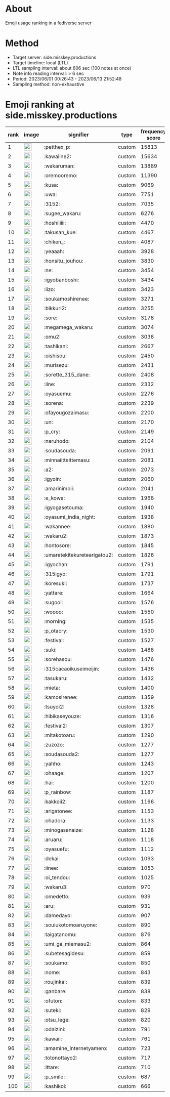 # About
Emoji usage ranking in a fediverse server

# Method
- Target server: side.misskey.productions
- Target timeline: local (LTL)
- LTL sampling interval: about 606 sec (100 notes at once)
- Note info reading interval: > 6 sec
- Period: 2023/06/01 00:26:43 - 2023/06/13 21:52:48 
- Sampling method: non-exhaustive

# Emoji ranking at side.misskey.productions

|rank|image|signifier|type|frequency score|
|----|----|----|----|----|
|1|<img height="24" src="https://side.misskey.productions/emoji/petthex_p.webp">|:petthex_p:|custom|15813|
|2|<img height="24" src="https://side.misskey.productions/emoji/kawaiine2.webp">|:kawaiine2:|custom|15634|
|3|<img height="24" src="https://side.misskey.productions/emoji/wakaruman.webp">|:wakaruman:|custom|13889|
|4|<img height="24" src="https://side.misskey.productions/emoji/oremooremo.webp">|:oremooremo:|custom|11390|
|5|<img height="24" src="https://side.misskey.productions/emoji/kusa.webp">|:kusa:|custom|9069|
|6|<img height="24" src="https://side.misskey.productions/emoji/uwa.webp">|:uwa:|custom|7751|
|7|<img height="24" src="https://side.misskey.productions/emoji/3152.webp">|:3152:|custom|7035|
|8|<img height="24" src="https://side.misskey.productions/emoji/sugee_wakaru.webp">|:sugee_wakaru:|custom|6276|
|9|<img height="24" src="https://side.misskey.productions/emoji/hoshiiiiii.webp">|:hoshiiiiii:|custom|4470|
|10|<img height="24" src="https://side.misskey.productions/emoji/takusan_kue.webp">|:takusan_kue:|custom|4467|
|11|<img height="24" src="https://side.misskey.productions/emoji/chiken_.webp">|:chiken_:|custom|4087|
|12|<img height="24" src="https://side.misskey.productions/emoji/yeaaah.webp">|:yeaaah:|custom|3928|
|13|<img height="24" src="https://side.misskey.productions/emoji/honsitu_jouhou.webp">|:honsitu_jouhou:|custom|3830|
|14|<img height="24" src="https://side.misskey.productions/emoji/ne.webp">|:ne:|custom|3454|
|15|<img height="24" src="https://side.misskey.productions/emoji/igyobanboshi.webp">|:igyobanboshi:|custom|3434|
|16|<img height="24" src="https://side.misskey.productions/emoji/iizo.webp">|:iizo:|custom|3423|
|17|<img height="24" src="https://side.misskey.productions/emoji/soukamoshirenee.webp">|:soukamoshirenee:|custom|3271|
|18|<img height="24" src="https://side.misskey.productions/emoji/bikkuri2.webp">|:bikkuri2:|custom|3255|
|19|<img height="24" src="https://side.misskey.productions/emoji/sore.webp">|:sore:|custom|3178|
|20|<img height="24" src="https://side.misskey.productions/emoji/megamega_wakaru.webp">|:megamega_wakaru:|custom|3074|
|21|<img height="24" src="https://side.misskey.productions/emoji/omu2.webp">|:omu2:|custom|3038|
|22|<img height="24" src="https://side.misskey.productions/emoji/tashikani.webp">|:tashikani:|custom|2667|
|23|<img height="24" src="https://side.misskey.productions/emoji/oishisou.webp">|:oishisou:|custom|2450|
|24|<img height="24" src="https://side.misskey.productions/emoji/murisezu.webp">|:murisezu:|custom|2431|
|25|<img height="24" src="https://side.misskey.productions/emoji/sorette_315_dane.webp">|:sorette_315_dane:|custom|2408|
|26|<img height="24" src="https://side.misskey.productions/emoji/iine.webp">|:iine:|custom|2332|
|27|<img height="24" src="https://side.misskey.productions/emoji/oyasuemu.webp">|:oyasuemu:|custom|2276|
|28|<img height="24" src="https://side.misskey.productions/emoji/sorena.webp">|:sorena:|custom|2239|
|29|<img height="24" src="https://side.misskey.productions/emoji/ofayougozaimasu.webp">|:ofayougozaimasu:|custom|2200|
|30|<img height="24" src="https://side.misskey.productions/emoji/un.webp">|:un:|custom|2170|
|31|<img height="24" src="https://side.misskey.productions/emoji/p_cry.webp">|:p_cry:|custom|2149|
|32|<img height="24" src="https://side.misskey.productions/emoji/naruhodo.webp">|:naruhodo:|custom|2104|
|33|<img height="24" src="https://side.misskey.productions/emoji/soudasouda.webp">|:soudasouda:|custom|2091|
|34|<img height="24" src="https://side.misskey.productions/emoji/minnaiitteittemasu.webp">|:minnaiitteittemasu:|custom|2081|
|35|<img height="24" src="https://side.misskey.productions/emoji/a2.webp">|:a2:|custom|2073|
|36|<img height="24" src="https://side.misskey.productions/emoji/igyoin.webp">|:igyoin:|custom|2060|
|37|<img height="24" src="https://side.misskey.productions/emoji/amarinimoii.webp">|:amarinimoii:|custom|2041|
|38|<img height="24" src="https://side.misskey.productions/emoji/e_kowa.webp">|:e_kowa:|custom|1968|
|39|<img height="24" src="https://side.misskey.productions/emoji/igyogasetouma.webp">|:igyogasetouma:|custom|1940|
|40|<img height="24" src="https://side.misskey.productions/emoji/oyasumi_india_night.webp">|:oyasumi_india_night:|custom|1938|
|41|<img height="24" src="https://side.misskey.productions/emoji/wakannee.webp">|:wakannee:|custom|1880|
|42|<img height="24" src="https://side.misskey.productions/emoji/wakaru2.webp">|:wakaru2:|custom|1873|
|43|<img height="24" src="https://side.misskey.productions/emoji/hontosore.webp">|:hontosore:|custom|1845|
|44|<img height="24" src="https://side.misskey.productions/emoji/umaretekitekuretearigatou2.webp">|:umaretekitekuretearigatou2:|custom|1826|
|45|<img height="24" src="https://side.misskey.productions/emoji/igyochan.webp">|:igyochan:|custom|1791|
|46|<img height="24" src="https://side.misskey.productions/emoji/315igyo.webp">|:315igyo:|custom|1791|
|47|<img height="24" src="https://side.misskey.productions/emoji/koresuki.webp">|:koresuki:|custom|1737|
|48|<img height="24" src="https://side.misskey.productions/emoji/yattare.webp">|:yattare:|custom|1664|
|49|<img height="24" src="https://side.misskey.productions/emoji/sugooi.webp">|:sugooi:|custom|1576|
|50|<img height="24" src="https://side.misskey.productions/emoji/woooo.webp">|:woooo:|custom|1550|
|51|<img height="24" src="https://side.misskey.productions/emoji/morning.webp">|:morning:|custom|1535|
|52|<img height="24" src="https://side.misskey.productions/emoji/p_otacry.webp">|:p_otacry:|custom|1530|
|53|<img height="24" src="https://side.misskey.productions/emoji/festival.webp">|:festival:|custom|1527|
|54|<img height="24" src="https://side.misskey.productions/emoji/suki.webp">|:suki:|custom|1488|
|55|<img height="24" src="https://side.misskey.productions/emoji/sorehasou.webp">|:sorehasou:|custom|1476|
|56|<img height="24" src="https://side.misskey.productions/emoji/315cacaoikuseimeijin.webp">|:315cacaoikuseimeijin:|custom|1436|
|57|<img height="24" src="https://side.misskey.productions/emoji/tasukaru.webp">|:tasukaru:|custom|1432|
|58|<img height="24" src="https://side.misskey.productions/emoji/mieta.webp">|:mieta:|custom|1400|
|59|<img height="24" src="https://side.misskey.productions/emoji/kamosirenee.webp">|:kamosirenee:|custom|1359|
|60|<img height="24" src="https://side.misskey.productions/emoji/tsuyoi2.webp">|:tsuyoi2:|custom|1328|
|61|<img height="24" src="https://side.misskey.productions/emoji/hibikaseyouze.webp">|:hibikaseyouze:|custom|1316|
|62|<img height="24" src="https://side.misskey.productions/emoji/festival2.webp">|:festival2:|custom|1307|
|63|<img height="24" src="https://side.misskey.productions/emoji/mitakotoaru.webp">|:mitakotoaru:|custom|1290|
|64|<img height="24" src="https://side.misskey.productions/emoji/zuzozo.webp">|:zuzozo:|custom|1277|
|65|<img height="24" src="https://side.misskey.productions/emoji/soudasouda2.webp">|:soudasouda2:|custom|1277|
|66|<img height="24" src="https://side.misskey.productions/emoji/yahho.webp">|:yahho:|custom|1243|
|67|<img height="24" src="https://side.misskey.productions/emoji/ohaage.webp">|:ohaage:|custom|1207|
|68|<img height="24" src="https://side.misskey.productions/emoji/hai.webp">|:hai:|custom|1200|
|69|<img height="24" src="https://side.misskey.productions/emoji/p_rainbow.webp">|:p_rainbow:|custom|1187|
|70|<img height="24" src="https://side.misskey.productions/emoji/kakkoii2.webp">|:kakkoii2:|custom|1166|
|71|<img height="24" src="https://side.misskey.productions/emoji/arigatonee.webp">|:arigatonee:|custom|1153|
|72|<img height="24" src="https://side.misskey.productions/emoji/ohadora.webp">|:ohadora:|custom|1133|
|73|<img height="24" src="https://side.misskey.productions/emoji/minogasanaize.webp">|:minogasanaize:|custom|1128|
|74|<img height="24" src="https://side.misskey.productions/emoji/aruaru.webp">|:aruaru:|custom|1118|
|75|<img height="24" src="https://side.misskey.productions/emoji/oyasuefu.webp">|:oyasuefu:|custom|1112|
|76|<img height="24" src="https://side.misskey.productions/emoji/dekai.webp">|:dekai:|custom|1093|
|77|<img height="24" src="https://side.misskey.productions/emoji/iinee.webp">|:iinee:|custom|1053|
|78|<img height="24" src="https://side.misskey.productions/emoji/oi_tendou.webp">|:oi_tendou:|custom|1025|
|79|<img height="24" src="https://side.misskey.productions/emoji/wakaru3.webp">|:wakaru3:|custom|970|
|80|<img height="24" src="https://side.misskey.productions/emoji/omedetto.webp">|:omedetto:|custom|939|
|81|<img height="24" src="https://side.misskey.productions/emoji/aru.webp">|:aru:|custom|931|
|82|<img height="24" src="https://side.misskey.productions/emoji/damedayo.webp">|:damedayo:|custom|907|
|83|<img height="24" src="https://side.misskey.productions/emoji/souiukotomoaruyone.webp">|:souiukotomoaruyone:|custom|890|
|84|<img height="24" src="https://side.misskey.productions/emoji/taigatanomu.webp">|:taigatanomu:|custom|876|
|85|<img height="24" src="https://side.misskey.productions/emoji/umi_ga_miemasu2.webp">|:umi_ga_miemasu2:|custom|864|
|86|<img height="24" src="https://side.misskey.productions/emoji/subetesagidesu.webp">|:subetesagidesu:|custom|859|
|87|<img height="24" src="https://side.misskey.productions/emoji/soukamo.webp">|:soukamo:|custom|850|
|88|<img height="24" src="https://side.misskey.productions/emoji/nome.webp">|:nome:|custom|843|
|89|<img height="24" src="https://side.misskey.productions/emoji/roujinkai.webp">|:roujinkai:|custom|839|
|90|<img height="24" src="https://side.misskey.productions/emoji/ganbare.webp">|:ganbare:|custom|838|
|91|<img height="24" src="https://side.misskey.productions/emoji/ofuton.webp">|:ofuton:|custom|833|
|92|<img height="24" src="https://side.misskey.productions/emoji/suteki.webp">|:suteki:|custom|829|
|93|<img height="24" src="https://side.misskey.productions/emoji/otsu_lege.webp">|:otsu_lege:|custom|820|
|94|<img height="24" src="https://side.misskey.productions/emoji/odaizini.webp">|:odaizini:|custom|791|
|95|<img height="24" src="https://side.misskey.productions/emoji/kawaii.webp">|:kawaii:|custom|761|
|96|<img height="24" src="https://side.misskey.productions/emoji/amamine_internetyamero.webp">|:amamine_internetyamero:|custom|723|
|97|<img height="24" src="https://side.misskey.productions/emoji/totonottayo2.webp">|:totonottayo2:|custom|717|
|98|<img height="24" src="https://side.misskey.productions/emoji/ittare.webp">|:ittare:|custom|710|
|99|<img height="24" src="https://side.misskey.productions/emoji/p_smile.webp">|:p_smile:|custom|687|
|100|<img height="24" src="https://side.misskey.productions/emoji/kashikoi.webp">|:kashikoi:|custom|666|
